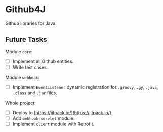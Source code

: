 # Github4J

Github libraries for Java.

## Future Tasks

Module `core`:

- [ ] Implement all Github entities.
- [ ] Write test cases.

Module `webhook`:

- [ ] Implement `EventListener` dynamic registration for `.groovy`, `.gy`, `.java`, `.class` and `.jar` files.

Whole project:

- [ ] Deploy to [https://jitpack.io/](https://jitpack.io/).
- [ ] Add `webhook-servlet` module.
- [ ] Implement `client` module with Retrofit.
